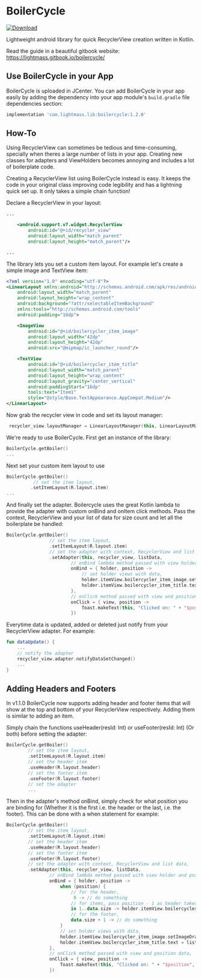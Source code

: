 # BoilerCycle

[ ![Download](https://api.bintray.com/packages/pfuster12/maven/boilercycle/images/download.svg) ](https://bintray.com/pfuster12/maven/boilercycle/_latestVersion)

Lightweight android library for quick RecyclerView creation written in Kotlin.

Read the guide in a beautiful gitbook website: https://lightmass.gitbook.io/boilercycle/

## Use BoilerCycle in your App

BoilerCycle is uploaded in JCenter. You can add BoilerCycle in your app easily by adding the dependency into your app module's ```build.gradle``` file dependencies section:

```groovy
implementation 'com.lightmass.lib:boilercycle:1.2.0'
```

## How-To

Using RecyclerView can sometimes be tedious and time-consuming, specially when theres a large number of lists in your app. Creating new classes for adapters and ViewHolders becomes annoying and includes a lot of boilerplate code. 

Creating a RecyclerView list using BoilerCycle instead is easy. It keeps the code in your original class improving code legibility and has a lightning quick set up. It only takes a simple chain function!

Declare a RecyclerView in your layout:

```xml
...

    <android.support.v7.widget.RecyclerView
        android:id="@+id/recycler_view"
        android:layout_width="match_parent"
        android:layout_height="match_parent"/>

...
```

The library lets you set a custom item layout. For example let's create a simple image and TextView item:
```xml
<?xml version="1.0" encoding="utf-8"?>
<LinearLayout xmlns:android="http://schemas.android.com/apk/res/android"
    android:layout_width="match_parent"
    android:layout_height="wrap_content"
    android:background="?attr/selectableItemBackground"
    xmlns:tools="http://schemas.android.com/tools"
    android:padding="16dp">

    <ImageView
        android:id="@+id/boilercycler_item_image"
        android:layout_width="42dp"
        android:layout_height="42dp"
        android:src="@mipmap/ic_launcher_round"/>

    <TextView
        android:id="@+id/boilercycler_item_title"
        android:layout_width="match_parent"
        android:layout_height="wrap_content"
        android:layout_gravity="center_vertical"
        android:paddingStart="16dp"
        tools:text="Item1"
        style="@style/Base.TextAppearance.AppCompat.Medium"/>
</LinearLayout>

```
Now grab the recycler view in code and set its layout manager:

```kotlin
 recycler_view.layoutManager = LinearLayoutManager(this, LinearLayoutManager.VERTICAL, false)
```

We're ready to use BoilerCycle. First get an instance of the library:
```kotlin
BoilerCycle.getBoiler()
...
```
Next set your custom item layout to use
```kotlin
BoilerCycle.getBoiler()
          // set the item layout,
         .setItemLayout(R.layout.item)
...
```
And finally set the adapter. Boilercycle uses the great Kotlin lambda to provide the adapter with custom onBind and onItem click methods. Pass the context, RecyclerView and your list of data for size count and let all the boilerplate be handled:
```kotlin
BoilerCycle.getBoiler()
                // set the item layout,
                .setItemLayout(R.layout.item)
                // set the adapter with context, RecyclerView and list data,
                .setAdapter(this, recycler_view, listData,
                        // onBind lambda method passed with view holder and position data,
                        onBind = { holder, position ->
                            // set holder views with data,
                            holder.itemView.boilercycler_item_image.setImageDrawable(drawable)
                            holder.itemView.boilercycler_item_title.text = listData[position]
                        },
                        // onClick method passed with view and position data,
                        onClick = { view, position ->
                            Toast.makeText(this, "Clicked on: " + "$position", Toast.LENGTH_SHORT).show()
                        })
```

Everytime data is updated, added or deleted just notify from your RecyclerView adapter. For example:

```kotlin
fun dataUpdate() {
    ...
    // notify the adapter
    recycler_view.adapter.notifyDataSetChanged()
    ...
}
```

## Adding Headers and Footers

In v1.1.0 BoilerCycle now supports adding header and footer items that will show at the top and bottom of your RecyclerView respectively. Adding them is similar to adding an item.

Simply chain the functions useHeader(resId: Int) or useFooter(resId: Int) (Or both) before setting the adapter:

```kotlin
BoilerCycle.getBoiler()
        // set the item layout,
        .setItemLayout(R.layout.item)
        // set the header item
        .useHeader(R.layout.header)
        // set the footer item
        .useFooter(R.layout.footer)
        // set the adapter
        ...
```

Then in the adapter's method onBind, simply check for what position you are binding for (Whether it is the first i.e. the header or the last, i.e. the footer). This can be done with a when statement for example:

```kotlin
BoilerCycle.getBoiler()
        // set the item layout,
        .setItemLayout(R.layout.item)
        // set the header item
        .useHeader(R.layout.header)
        // set the footer item
        .useFooter(R.layout.footer)
        // set the adapter with context, RecyclerView and list data,
        .setAdapter(this, recycler_view, listData,
                // onBind lambda method passed with view holder and position data,
                onBind = { holder, position ->
                    when (position) {
                        // for the header,
                         0 -> // do something
                        // for items, pass position - 1 as header takes the first index,
                        in 1..data.size -> holder.itemView.boilercycler_item_title.text = data[position - 1]
                        // for the footer,
                        data.size + 1 -> // do something
                    }
                    // set holder views with data,
                    holder.itemView.boilercycler_item_image.setImageDrawable(drawable)
                    holder.itemView.boilercycler_item_title.text = listData[position]
                },
                // onClick method passed with view and position data,
                onClick = { view, position ->
                    Toast.makeText(this, "Clicked on: " + "$position", Toast.LENGTH_SHORT).show()
                })
```
